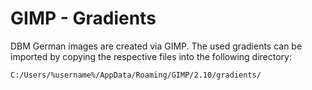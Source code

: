 # GIMP - Gradients

DBM German images are created via GIMP. The used gradients can be imported by copying the respective files into the following directory:

`C:/Users/%username%/AppData/Roaming/GIMP/2.10/gradients/`
